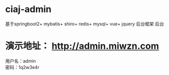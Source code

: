 # ciaj-admin

基于springboot2+ mybatis+ shiro+ redis+ mysql+ vue+ jquery 后台框架
后台
# 演示地址： http://admin.miwzn.com
用户名：admin
\
密码：1q2w3e4r

